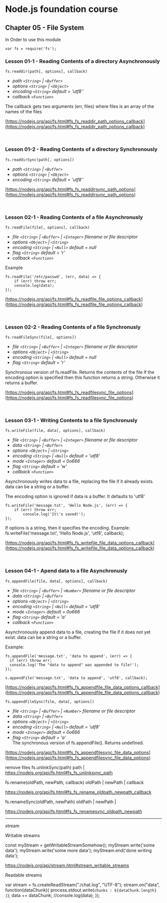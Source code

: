 # Node.js foundation course

## **Chapter 05 - File System**

In Order to use this module

    var fs = require('fs');

### Lesson 01-1 - Reading Contents of a directory Asynchronously

    fs.readdir(path[, options], callback)

* _path `<String>` | `<Buffer>`_<br>
* _options `<String>` | `<Object>`_<br>
* _encoding `<String>` default = 'utf8'`_<br>
* _callback `<Function>`_<br>

The callback gets two arguments (err, files) where files is an array of the names of the files

[https://nodejs.org/api/fs.html#fs_fs_readdir_path_options_callback](https://nodejs.org/api/fs.html#fs_fs_readdir_path_options_callback)

<br>

### Lesson 01-2 - Reading Contents of a directory Synchronously

    fs.readdirSync(path[, options])

* _path `<String>` | `<Buffer>`_<br>
* _options `<String>` | `<Object>`_<br>
* _encoding `<String>` default = 'utf8'`_<br>

[https://nodejs.org/api/fs.html#fs_fs_readdirsync_path_options]
(https://nodejs.org/api/fs.html#fs_fs_readdirsync_path_options)

<br>

### Lesson 02-1 - Reading Contents of a file Asynchronusly

    fs.readFile(file[, options], callback)

* _file `<String>` | `<Buffer>` | `<Integer>` filename or file descriptor_<br>
* _options `<Object>` | `<String>`_<br>
* _encoding `<String>` | `<Null>` default = null_<br>
* _flag `<String>` default = 'r'_<br>
* _callback `<Function>`_<br>

Example

    fs.readFile('/etc/passwd', (err, data) => {
        if (err) throw err;
        console.log(data);
    });

[https://nodejs.org/api/fs.html#fs_fs_readfile_file_options_callback]
(https://nodejs.org/api/fs.html#fs_fs_readfile_file_options_callback)

<br>

### Lesson 02-2 - Reading Contents of a file Synchronusly

    fs.readFileSync(file[, options])
    
* _file `<String>` | `<Buffer>` | `<Integer>` filename or file descriptor_<br>
* _options `<Object>` | `<String>`_<br>
* _encoding `<String>` | `<Null>` default = null_<br>
* _flag `<String>` default = 'r'_<br>

Synchronous version of fs.readFile. Returns the contents of the file
If the encoding option is specified then this function returns a string. Otherwise it returns a buffer.

[https://nodejs.org/api/fs.html#fs_fs_readfilesync_file_options]
(https://nodejs.org/api/fs.html#fs_fs_readfilesync_file_options)

<br>

### Lesson 03-1 - Writing Contents to a file Synchronusly

    fs.writeFile(file, data[, options], callback)
    
* _file `<String>` | `<Buffer>` | `<Integer>` filename or file descriptor_<br>
* _data `<String>` | `<Buffer>`_<br>
* _options `<Object>` | `<String>`_<br>
* _encoding `<String>` | `<Null>` default = 'utf8'_<br>
* _mode `<Integer>` default = 0o666_<br>
* _flag `<String>` default = 'w'_<br>
* _callback `<Function>`_<br>

Asynchronously writes data to a file, replacing the file if it already exists. data can be a string or a buffer.

The encoding option is ignored if data is a buffer. It defaults to 'utf8'

    fs.writeFile('message.txt', 'Hello Node.js', (err) => {
        if (err) throw err;
            console.log('It\'s saved!');
    });

If options is a string, then it specifies the encoding. Example:
    fs.writeFile('message.txt', 'Hello Node.js', 'utf8', callback);

[https://nodejs.org/api/fs.html#fs_fs_writefile_file_data_options_callback]
(https://nodejs.org/api/fs.html#fs_fs_writefile_file_data_options_callback)

<br>

### Lesson 04-1 - Apend data to a file Asynchronusly

    fs.appendFile(file, data[, options], callback)

* _file `<String>` | `<Buffer>` | `<Number>` filename or file descriptor_<br>
* _data `<String>` | `<Buffer>`_<br>
* _options `<Object>` | `<String>`_<br>
* _encoding `<String>` | `<Null>` default = 'utf8'_<br>
* _mode `<Integer>` default = 0o666_<br>
* _flag `<String>` default = 'a'_<br>
* _callback `<Function>`_<br>

Asynchronously append data to a file, creating the file if it does not yet exist. data can be a string or a buffer.

Example:

    fs.appendFile('message.txt', 'data to append', (err) => {
      if (err) throw err;
      console.log('The "data to append" was appended to file!');
    });

    s.appendFile('message.txt', 'data to append', 'utf8', callback);

[https://nodejs.org/api/fs.html#fs_fs_appendfile_file_data_options_callback]
(https://nodejs.org/api/fs.html#fs_fs_appendfile_file_data_options_callback)


    fs.appendFileSync(file, data[, options])
    
* _file `<String>` | `<Buffer>` | `<Number>` filename or file descriptor_<br>
* _data `<String>` | `<Buffer>`_<br>
* _options `<Object>` | `<String>`_<br>
* _encoding `<String>` | `<Null>` default = 'utf8'_<br>
* _mode `<Integer>` default = 0o666_<br>
* _flag `<String>` default = 'a'_<br>
The synchronous version of fs.appendFile(). Returns undefined.

[https://nodejs.org/api/fs.html#fs_fs_appendfilesync_file_data_options]
(https://nodejs.org/api/fs.html#fs_fs_appendfilesync_file_data_options)


remove files
fs.unlinkSync(path)
path <String> | <Buffer>
https://nodejs.org/api/fs.html#fs_fs_unlinksync_path



fs.rename(oldPath, newPath, callback)
oldPath <String> | <Buffer>
newPath <String> | <Buffer>
callback <Function>

https://nodejs.org/api/fs.html#fs_fs_rename_oldpath_newpath_callback



fs.renameSync(oldPath, newPath)
oldPath <String> | <Buffer>
newPath <String> | <Buffer>

https://nodejs.org/api/fs.html#fs_fs_renamesync_oldpath_newpath



-----------------------------------------------------------------

stream

Writable streams

const myStream = getWritableStreamSomehow();
myStream.write('some data');
myStream.write('some more data');
myStream.end('done writing data');

https://nodejs.org/api/stream.html#stream_writable_streams


Readable streams

var stream = fs.createReadStream("./chat.log", "UTF-8");
stream.on("data", function(dataChunk){
  process.stdout.write(`chunks : ${dataChunk.length} |`);
  data += dataChunk;
  //console.log(data);
});
